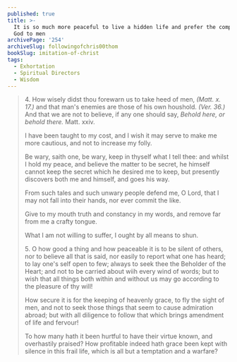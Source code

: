 ```yaml
---
published: true
title: >-
  It is so much more peaceful to live a hidden life and prefer the company of
  God to men
archivePage: '254'
archiveSlug: followingofchris00thom
bookSlug: imitation-of-christ
tags:
  - Exhortation
  - Spiritual Directors
  - Wisdom
---
```


> 4\. How wisely didst thou forewarn us to take heed of men, *(Matt. x. 17.)* and that man's enemies are those of his own houshold. *(Ver. 36.)* And that we are not to believe, if any one should say, *Behold here, or behold there.* Matt. xxiv.
> 
> I have been taught to my cost, and I wish it may serve to make me more cautious, and not to increase my folly.
> 
> Be wary, saith one, be wary, keep in thyself what I tell thee: and whilst I hold my peace, and believe the matter to be secret, he himself cannot keep the secret which he desired me to keep, but presently discovers both me and himself, and goes his way.
> 
> From such tales and such unwary people defend me, O Lord, that I may not fall into their hands, nor ever commit the like.
> 
> Give to my mouth truth and constancy in my words, and remove far from me a crafty tongue.
> 
> What I am not willing to suffer, I ought by all means to shun.
> 
> 5\. O how good a thing and how peaceable it is to be silent of others, nor to believe all that is said, nor easily to report what one has heard; to lay one's self open to few; always to seek thee the Beholder of the Heart; and not to be carried about wiih every wind of words; but to wish that all things both within and without us may go according to the pleasure of thy will!
> 
> How secure it is for the keeping of heavenly grace, to fly the sight of men, and not to seek those things that seem to cause admiration abroad; but with all diligence to follow that which brings amendment of life and fervour!
> 
> To how many hath it been hurtful to have their virtue known, and overhastily praised? How profitable indeed hath grace been kept with silence in this frail life, which is all but a temptation and a warfare?
